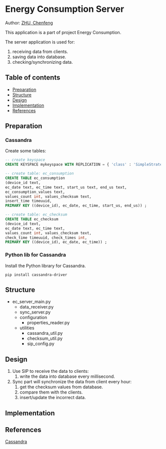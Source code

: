 Energy Consumption Server
=========================

Author: [ZHU, Chenfeng](http://about.me/zhuchenfeng)

This application is a part of project Energy Consumption.

The server application is used for:

1. receiving data from clients.
2. saving data into database.
3. checking/synchronizing data.

Table of contents
-----------------

  * [Preparation](#preparation)
  * [Structure](#structure)
  * [Design](#design)
  * [Implementation](#implementation)
  * [References](#references)

## Preparation

### Cassandra

Create some tables:

``` sql
-- create keyspace
CREATE KEYSPACE mykeyspace WITH REPLICATION = { 'class' : 'SimpleStrategy', 'replication_factor' : 1};

-- create table: ec_consumption
CREATE TABLE ec_consumption 
(device_id text, 
ec_date text, ec_time text, start_us text, end_us text, 
ec_consumption_values text, 
values_count int, values_checksum text, 
insert_time timeuuid, 
PRIMARY KEY ((device_id), ec_date, ec_time, start_us, end_us)) ;

-- create table: ec_checksum
CREATE TABLE ec_checksum 
(device_id text, 
ec_date text, ec_time text, 
values_count int, values_checksum text, 
check_time timeuuid, check_times int, 
PRIMARY KEY ((device_id), ec_date, ec_time)) ;
```

### Python lib for Cassandra

Install the Python library for Cassandra.

``` shell
pip install cassandra-driver
```

## Structure

* ec_server_main.py
	* data_receiver.py
	* sync_server.py
	* configuration
		* properties_reader.py
	* utilities
		* cassandra_util.py
		* checksum_util.py
		* sip_config.py

## Design

1. Use SIP to receive the data to clients:
	1. write the data into database every millisecond.
2. Sync part will synchronize the data from client every hour:
	1. get the checksum values from database.
	2. compare them with the clients.
	3. insert/update the incorrect data.

## Implementation


## References

[Cassandra](http://cassandra.apache.org/)
